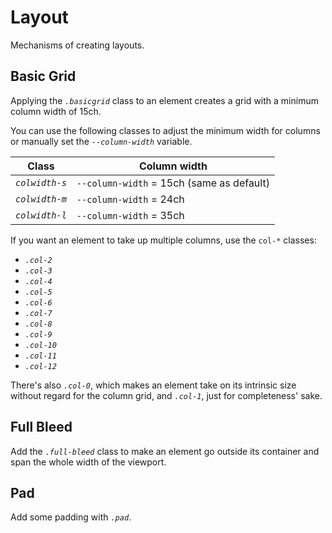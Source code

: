 
# Layout

Mechanisms of creating layouts.

## Basic Grid

Applying the <dfn>`.basicgrid`</dfn> class to an element creates a grid with a
minimum column width of 15ch.

You can use the following classes to adjust the minimum width for columns or
manually set the <dfn>`--column-width`</dfn> variable.

| Class                   | Column width                              |
|-------------------------|-------------------------------------------|
| <dfn>`colwidth-s`</dfn> | `--column-width` = 15ch (same as default) |
| <dfn>`colwidth-m`</dfn> | `--column-width` = 24ch                   |
| <dfn>`colwidth-l`</dfn> | `--column-width` = 35ch                   |

If you want an element to take up multiple columns, use the `col-*` classes:

 * <dfn>`.col-2`</dfn>
 * <dfn>`.col-3`</dfn>
 * <dfn>`.col-4`</dfn>
 * <dfn>`.col-5`</dfn>
 * <dfn>`.col-6`</dfn>
 * <dfn>`.col-7`</dfn>
 * <dfn>`.col-8`</dfn>
 * <dfn>`.col-9`</dfn>
 * <dfn>`.col-10`</dfn>
 * <dfn>`.col-11`</dfn>
 * <dfn>`.col-12`</dfn>

There's also <dfn>`.col-0`</dfn>, which makes an element take on its intrinsic
size without regard for the column grid, and <dfn>`.col-1`</dfn>, just for
completeness' sake.


## Full Bleed

Add the <dfn>`.full-bleed`</dfn> class to make an element go outside its
container and span the whole width of the viewport.

## Pad

Add some padding with <dfn>`.pad`</dfn>.

